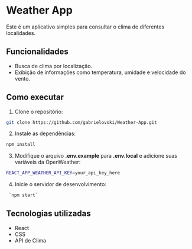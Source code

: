# Weather App

Este é um aplicativo simples para consultar o clima de diferentes localidades.

## Funcionalidades

- Busca de clima por localização.
- Exibição de informações como temperatura, umidade e velocidade do vento.

## Como executar

1. Clone o repositório:

```bash
git clone https://github.com/gabrielovski/Weather-App.git
```

2. Instale as dependências:

```bash
npm install
```

3. Modifique o arquivo **.env.example** para **.env.local** e adicione suas variáveis da OpenWeather:

```bash
REACT_APP_WEATHER_API_KEY=your_api_key_here
```

4. Inicie o servidor de desenvolvimento:

```bash
 `npm start`
```

## Tecnologias utilizadas

- React
- CSS
- API de Clima
